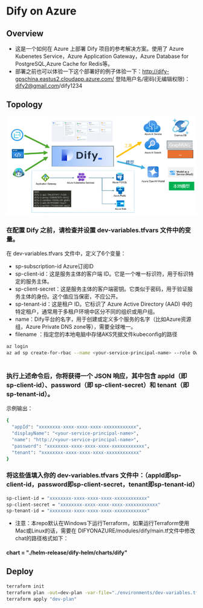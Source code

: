 # Dify on Azure
## Overview
- 这是一个如何在 Azure 上部署 Dify 项目的参考解决方案。使用了     Azure Kubenetes Service，Azure Application Gateway，Azure Database for PostgreSQL,Azure Cache for Redis等。
- 部署之前也可以体验一下这个部署好的例子体验一下：http://dify-gpschina.eastus2.cloudapp.azure.com/ 登陆用户名/密码(无编辑权限)：dify2@gmail.com/dify1234
## Topology
![Topology](./images/image.png)

### 在配置 Dify 之前，请检查并设置 dev-variables.tfvars 文件中的变量。

在 dev-variables.tfvars 文件中，定义了6个变量：

- sp-subscription-id Azure订阅ID
- sp-client-id：这是服务主体的客户端 ID。它是一个唯一标识符，用于标识特定的服务主体。
- sp-client-secret：这是服务主体的客户端密钥。它类似于密码，用于验证服务主体的身份。这个值应当保密，不应公开。
- sp-tenant-id：这是租户 ID。它标识了 Azure Active Directory (AAD) 中的特定租户，通常用于多租户环境中区分不同的组织或用户组。
- name：Dify平台的名字，用于创建或定义多个服务的名字（比如Azure资源组，Azure Private DNS zone等），需要全球唯一。
- filename ：指定您的本地电脑中存储AKS凭据文件kubeconfig的路径
  
```bash
az login
az ad sp create-for-rbac --name <your-service-principal-name> --role Owner --scopes /subscriptions/<your-subscription-id>



```

### 执行上述命令后，你将获得一个 JSON 响应，其中包含 appId（即 sp-client-id）、password（即 sp-client-secret）和 tenant（即 sp-tenant-id）。

示例输出：
```bash
{
  "appId": "xxxxxxxx-xxxx-xxxx-xxxx-xxxxxxxxxxxx",
  "displayName": "<your-service-principal-name>",
  "name": "http://<your-service-principal-name>",
  "password": "xxxxxxxx-xxxx-xxxx-xxxx-xxxxxxxxxxxx",
  "tenant": "xxxxxxxx-xxxx-xxxx-xxxx-xxxxxxxxxxxx"
}
```
### 将这些值填入你的 dev-variables.tfvars 文件中：（appId即sp-client-id，password即sp-client-secret，tenant即sp-tenant-id）
```bash
sp-client-id = "xxxxxxxx-xxxx-xxxx-xxxx-xxxxxxxxxxxx"
sp-client-secret = "xxxxxxxx-xxxx-xxxx-xxxx-xxxxxxxxxxxx"
sp-tenant-id = "xxxxxxxx-xxxx-xxxx-xxxx-xxxxxxxxxxxx"
```
- 注意：本repo默认在Windows下运行Terraform，如果运行Terraform使用Mac或Linux的话，需要在
DIFYONAZURE/modules/dify/main.tf文件中修改chat的路径格式如下：

#### chart = "./helm-release/dify-helm/charts/dify"

## Deploy
```bash
terraform init
terraform plan -out=dev-plan -var-file="./environments/dev-variables.tfvars"
terraform apply "dev-plan"
```
